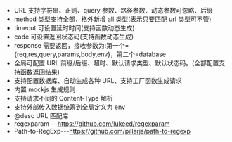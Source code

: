 <!--
 * @Author: itmanyong itmanyong@gmail.com
 * @Date: 2022-06-22 03:56:32
 * @LastEditors: itmanyong itmanyong@gmail.com
 * @LastEditTime: 2022-06-22 04:10:19
 * @FilePath: \vite-plugin-api-mock\docs\design.md
 * @Description: 这是默认设置,请设置`customMade`, 打开koroFileHeader查看配置 进行设置: https://github.com/OBKoro1/koro1FileHeader/wiki/%E9%85%8D%E7%BD%AE
-->
- URL 支持字符串、正则、query 参数、路径参数、动态参数可忽略、后缀
- method 类型支持全部，格外新增 all 类型(表示只要匹配 url 类型可不管)
- timeout 可设置延时时间(支持函数动态生成)
- code 可设置返回状态码(支持函数动态生成)
- response 需要返回，接收参数为:第一个={req,res,query,params,body,env}，第二个=database
- 全局可配置 URL 前缀/后缀、超时、默认请求类型、默认状态码。(全部配置支持函数返回结果)
- 支持配置数据库、自动生成各种 URL、支持工厂函数生成请求
- 内置 mockjs 生成规则
- 支持请求不同的 Content-Type 解析
- 支持外部传入数据统筹到全局定义为 env
- @desc URL 匹配库
- regexparam---https://github.com/lukeed/regexparam
- Path-to-RegExp---https://github.com/pillarjs/path-to-regexp
